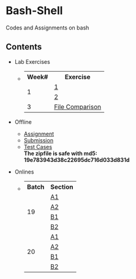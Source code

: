 # Bash-Shell
Codes and Assignments on bash

## Contents
- Lab Exercises
  - <table>
        <tr>
          <th>Week#</th>
          <th>Exercise</th>
        </tr>
        <tr>
          <td rowspan="2">1</td>
          <td><a href="/Lab/Week1/exercise1/">1</a></td>
        </tr>
        <tr>
          <td><a href="/Lab/Week1/exercise2/">2</a></td>
        </tr>
        <tr>
          <td>3</td>
          <td><a href="/Lab/Week3/">File Comparison</a></td>
        </tr>
      </table>  
    
- Offline
  - [Assignment](/Offline/Bash%20Scripting%20Assignment_%20Autograder%20Design.pdf)
  - [Submission](/Offline/autograder.sh)
  - [Test Cases](/Offline/test-cases.zip) \
  **The zipfile is safe with md5: 19e783943d38c22695dc716d033d831d**
- Onlines
  -  <table>
        <tr>
          <th>Batch</th>
          <th>Section</th>
        </tr>
        <tr>
          <td rowspan="4">19</td>
          <td><a href="/Onlines/19/A1/">A1</a></td>
        </tr>
        <tr>
          <td><a href="/Onlines/19/A2/">A2</a></td>
        </tr>
        <tr>
          <td><a href="/Onlines/19/B1/">B1</a></td>
        </tr>
        <tr>
          <td><a href="/Onlines/19/B2/">B2</a></td>
        </tr>
        <tr>
          <td rowspan="4">20</td>
          <td><a href="/Onlines/20/A1/">A1</a></td>
        </tr>
        <tr>
          <td><a href="/Onlines/20/A2/">A2</a></td>
        </tr>
        <tr>
          <td><a href="/Onlines/20/B1/">B1</a></td>
        </tr>
        <tr>
          <td><a href="/Onlines/20/B2/">B2</a></td>
        </tr>
      </table>